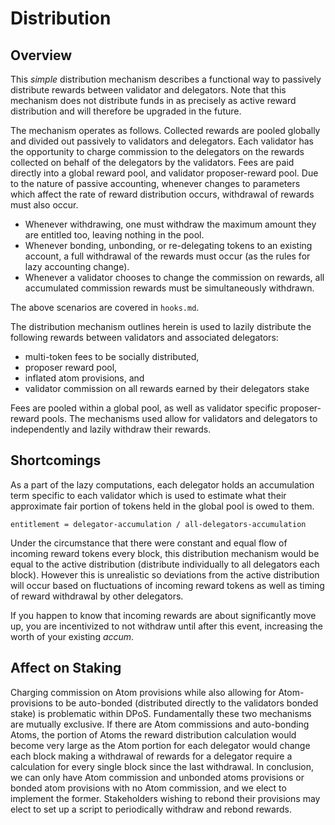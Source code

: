 # Distribution

## Overview

This _simple_ distribution mechanism describes a functional way to passively 
distribute rewards between validator and delegators. Note that this mechanism does 
not distribute funds in as precisely as active reward distribution and will therefore
be upgraded in the future. 

The mechanism operates as follows. Collected rewards are pooled globally and
divided out passively to validators and delegators. Each validator has the
opportunity to charge commission to the delegators on the rewards collected on
behalf of the delegators by the validators. Fees are paid directly into a
global reward pool, and validator proposer-reward pool. Due to the nature of
passive accounting, whenever changes to parameters which affect the rate of reward
distribution occurs, withdrawal of rewards must also occur.

 - Whenever withdrawing, one must withdraw the maximum amount they are entitled
   too, leaving nothing in the pool. 
 - Whenever bonding, unbonding, or re-delegating tokens to an existing account, a
   full withdrawal of the rewards must occur (as the rules for lazy accounting
   change).
 - Whenever a validator chooses to change the commission on rewards, all accumulated 
   commission rewards must be simultaneously withdrawn.

The above scenarios are covered in `hooks.md`.

The distribution mechanism outlines herein is used to lazily distribute the
following rewards between validators and associated delegators:
 - multi-token fees to be socially distributed, 
 - proposer reward pool, 
 - inflated atom provisions, and
 - validator commission on all rewards earned by their delegators stake

Fees are pooled within a global pool, as well as validator specific
proposer-reward pools. The mechanisms used allow for validators and delegators
to independently and lazily withdraw their rewards.  

## Shortcomings 

As a part of the lazy computations, each delegator holds an accumulation term
specific to each validator which is used to estimate what their approximate
fair portion of tokens held in the global pool is owed to them. 

```
entitlement = delegator-accumulation / all-delegators-accumulation
```

Under the circumstance that there were constant and equal flow of incoming
reward tokens every block, this distribution mechanism would be equal to the
active distribution (distribute individually to all delegators each block).
However this is unrealistic so deviations from the active distribution will
occur based on fluctuations of incoming reward tokens as well as timing of
reward withdrawal by other delegators. 

If you happen to know that incoming rewards are about significantly move up,
you are incentivized to not withdraw until after this event, increasing the
worth of your existing _accum_.

## Affect on Staking

Charging commission on Atom provisions while also allowing for Atom-provisions
to be auto-bonded (distributed directly to the validators bonded stake) is
problematic within DPoS. Fundamentally these two mechanisms are mutually
exclusive. If there are Atom commissions and auto-bonding Atoms, the portion
of Atoms the reward distribution calculation would become very large as the Atom
portion for each delegator would change each block making a withdrawal of rewards
for a delegator require a calculation for every single block since the last
withdrawal. In conclusion, we can only have Atom commission and unbonded atoms
provisions or bonded atom provisions with no Atom commission, and we elect to
implement the former. Stakeholders wishing to rebond their provisions may elect
to set up a script to periodically withdraw and rebond rewards. 
